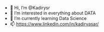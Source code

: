 - 👋 Hi, I’m @Kadirysr
- 👀 I’m interested in everything about DATA 
- 🌱 I’m currently learning Data Science
- 📫 https://www.linkedin.com/in/kadiryasar/
